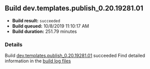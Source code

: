 ## Build dev.templates.publish_0.20.19281.01
- **Build result:** `succeeded`
- **Build queued:** 10/8/2019 11:10:17 AM
- **Build duration:** 251.79 minutes
### Details
Build [dev.templates.publish_0.20.19281.01](https://winappstudio.visualstudio.com/web/build.aspx?pcguid=a4ef43be-68ce-4195-a619-079b4d9834c2&builduri=vstfs%3a%2f%2f%2fBuild%2fBuild%2f31415) succeeded
Find detailed information in the [build log files]()

